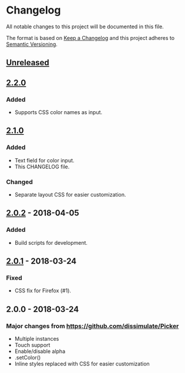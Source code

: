 # Changelog
All notable changes to this project will be documented in this file.

The format is based on [Keep a Changelog](http://keepachangelog.com/en/1.0.0/)
and this project adheres to [Semantic Versioning](http://semver.org/spec/v2.0.0.html).


## [Unreleased]


## [2.2.0]
### Added
- Supports CSS color names as input.


## [2.1.0]
### Added
- Text field for color input.
- This CHANGELOG file.

### Changed
- Separate layout CSS for easier customization.


## [2.0.2] - 2018-04-05
### Added
- Build scripts for development.


## [2.0.1] - 2018-03-24
### Fixed
- CSS fix for Firefox (#1).


## 2.0.0 - 2018-03-24

### Major changes from https://github.com/dissimulate/Picker
- Multiple instances
- Touch support
- Enable/disable alpha
- .setColor()
- Inline styles replaced with CSS for easier customization


[Unreleased]: https://github.com/Sphinxxxx/vanilla-picker/compare/v2.2.0...HEAD
[2.2.0]: https://github.com/Sphinxxxx/vanilla-picker/compare/v2.1.0...v2.2.0
[2.1.0]: https://github.com/Sphinxxxx/vanilla-picker/compare/v2.0.2...v2.1.0
[2.0.2]: https://github.com/Sphinxxxx/vanilla-picker/compare/v2.0.1...v2.0.2
[2.0.1]: https://github.com/Sphinxxxx/vanilla-picker/compare/v2.0.0...v2.0.1
